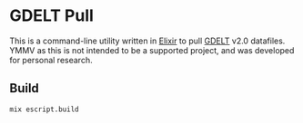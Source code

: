 # GDELT Pull

This is a command-line utility written in [Elixir](https://elixir-lang.org/) to pull [GDELT](https://www.gdeltproject.org/) v2.0 datafiles.  YMMV as this is not intended to be a supported project, and was developed for personal research.

## Build

```bash
mix escript.build
```
